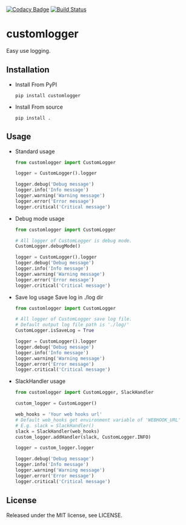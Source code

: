 
[![Codacy Badge](https://api.codacy.com/project/badge/Grade/0fa228df20ff45a395382faa50fd34c2)](https://www.codacy.com/app/deresmos/customlogger?utm_source=github.com&utm_medium=referral&utm_content=deresmos/customlogger&utm_campaign=badger)
[![Build Status](https://travis-ci.org/deresmos/customlogger.svg?branch=feature%2Ftest)](https://travis-ci.org/deresmos/customlogger)

customlogger
==
Easy use logging.


Installation
--
* Install From PyPI
  ```
  pip install customlogger
  ```

* Install From source
  ```
  pip install .
  ```


Usage
--
* Standard usage
  ```python
  from customlogger import CustomLogger

  logger = CustomLogger().logger

  logger.debug('Debug message')
  logger.info('Info message')
  logger.warning('Warning message')
  logger.error('Error message')
  logger.critical('Critical message')
  ```

* Debug mode usage
  ```python
  from customlogger import CustomLogger

  # All logger of CustomLogger is debug mode.
  CustomLogger.debugMode()

  logger = CustomLogger().logger
  logger.debug('Debug message')
  logger.info('Info message')
  logger.warning('Warning message')
  logger.error('Error message')
  logger.critical('Critical message')
  ```

* Save log usage
  Save log in ./log dir
  ```python
  from customlogger import CustomLogger

  # All logger of CustomLogger save log file.
  # Default output log file path is './log/'
  CustomLogger.isSaveLog = True

  logger = CustomLogger().logger
  logger.debug('Debug message')
  logger.info('Info message')
  logger.warning('Warning message')
  logger.error('Error message')
  logger.critical('Critical message')
  ```

* SlackHandler usage
  ```python
  from customlogger import CustomLogger, SlackHandler

  custom_logger = CustomLogger()

  web_hooks = 'Your web hooks url'
  # Default web_hooks get environment variable of 'WEBHOOK_URL'
  # E.g. slack = SlackHandler()
  slack = SlackHandler(web_hooks)
  custom_logger.addHandler(slack, CustomLogger.INFO)

  logger = custom_logger.logger

  logger.debug('Debug message')
  logger.info('Info message')
  logger.warning('Warning message')
  logger.error('Error message')
  logger.critical('Critical message')
  ```


License
--
Released under the MIT license, see LICENSE.
